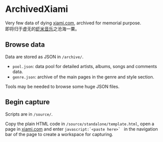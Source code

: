 # ArchivedXiami

Very few data of dying [xiami.com](https://www.xiami.com/), archived for memorial purpose.  
即将归于虚无的[虾米音乐](https://www.xiami.com/)之沧海一粟。

## Browse data

Data are stored as JSON in `/archive/`.

* `pool.json`: data pool for detailed artists, albums, songs and comments data.
* `genre.json`: archive of the main pages in the genre and style section.

Tools may be needed to browse some huge JSON files.

## Begin capture

Scripts are in `/source/`.

Copy the plain HTML code in `/source/standalone/template.html`, open a page in [xiami.com](https://www.xiami.com/list) and enter ``javascript:`<paste here>` `` in the navigation bar of the page to create a workspace for capturing.
